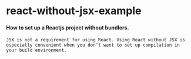 # react-without-jsx-example
#### How to set up a Reactjs project without bundlers.

```JSX is not a requirement for using React. Using React without JSX is especially convenient when you don’t want to set up compilation in your build environment.```
